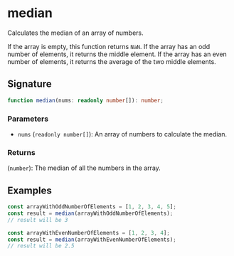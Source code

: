 # median

Calculates the median of an array of numbers.

If the array is empty, this function returns `NaN`.
If the array has an odd number of elements, it returns the middle element.
If the array has an even number of elements, it returns the average of the two middle elements.

## Signature

```typescript
function median(nums: readonly number[]): number;
```

### Parameters

- `nums` (`readonly number[]`): An array of numbers to calculate the median.

### Returns

(`number`): The median of all the numbers in the array.

## Examples

```typescript
const arrayWithOddNumberOfElements = [1, 2, 3, 4, 5];
const result = median(arrayWithOddNumberOfElements);
// result will be 3

const arrayWithEvenNumberOfElements = [1, 2, 3, 4];
const result = median(arrayWithEvenNumberOfElements);
// result will be 2.5
```
